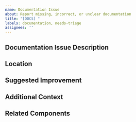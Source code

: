 ```yaml
---
name: Documentation Issue
about: Report missing, incorrect, or unclear documentation
title: "[DOCS] "
labels: documentation, needs-triage
assignees: ''
---
```


## Documentation Issue Description
<!-- Describe what's missing, incorrect, or unclear in the documentation -->

## Location
<!-- Where is the problematic documentation? Provide links if possible -->

## Suggested Improvement
<!-- How would you suggest improving the documentation? -->

## Additional Context
<!-- Any additional context that might help -->

## Related Components
<!-- Which components are affected by this documentation issue? -->
